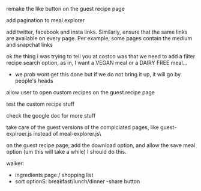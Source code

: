 
remake the like button on the guest recipe page

add pagination to meal explorer


add twitter, facebook and insta links. Similarly, ensure that the same links are available on every page. Per example, some pages contain the medium and snapchat links

ok the thing i was trying to tell you at costco was that we need to add a filter recipe search option, as in, I want a VEGAN meal or a DAIRY FREE meal... 
- we prob wont get this done but if we do not bring it up, it will go by people's heads

allow user to open custom recipes on the guest recipe page

test the custom recipe stuff

check the google doc for more stuff

take care of the guest versions of the complciated pages, like guest-explroer.js instead of meal-explorer.js\

on the guest recipe page, add the download option, and allow the save meal option (um this will take a while) I should do this.



walker: 
- ingredients page / shopping list
- sort optionS: breakfast/lunch/dinner
-share button
